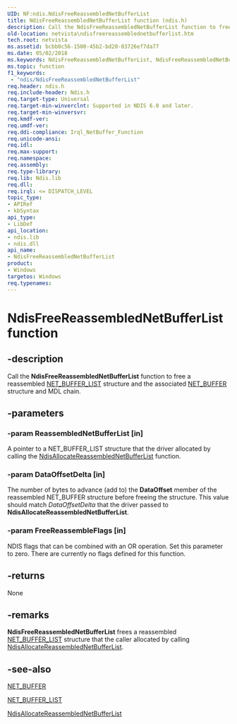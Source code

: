 ```yaml
---
UID: NF:ndis.NdisFreeReassembledNetBufferList
title: NdisFreeReassembledNetBufferList function (ndis.h)
description: Call the NdisFreeReassembledNetBufferList function to free a reassembled NET_BUFFER_LIST structure and the associated NET_BUFFER structure and MDL chain.
old-location: netvista\ndisfreereassemblednetbufferlist.htm
tech.root: netvista
ms.assetid: bcbb0c56-1500-45b2-bd20-03726ef7da77
ms.date: 05/02/2018
ms.keywords: NdisFreeReassembledNetBufferList, NdisFreeReassembledNetBufferList function [Network Drivers Starting with Windows Vista], ndis/NdisFreeReassembledNetBufferList, ndis_netbuf_functions_ref_604900da-90fb-4986-880e-8fea63c240a0.xml, netvista.ndisfreereassemblednetbufferlist
ms.topic: function
f1_keywords:
 - "ndis/NdisFreeReassembledNetBufferList"
req.header: ndis.h
req.include-header: Ndis.h
req.target-type: Universal
req.target-min-winverclnt: Supported in NDIS 6.0 and later.
req.target-min-winversvr: 
req.kmdf-ver: 
req.umdf-ver: 
req.ddi-compliance: Irql_NetBuffer_Function
req.unicode-ansi: 
req.idl: 
req.max-support: 
req.namespace: 
req.assembly: 
req.type-library: 
req.lib: Ndis.lib
req.dll: 
req.irql: <= DISPATCH_LEVEL
topic_type:
- APIRef
- kbSyntax
api_type:
- LibDef
api_location:
- ndis.lib
- ndis.dll
api_name:
- NdisFreeReassembledNetBufferList
product:
- Windows
targetos: Windows
req.typenames: 
---
```


# NdisFreeReassembledNetBufferList function


## -description


Call the 
  <b>NdisFreeReassembledNetBufferList</b> function to free a reassembled 
  <a href="https://docs.microsoft.com/windows-hardware/drivers/ddi/ndis/ns-ndis-_net_buffer_list">NET_BUFFER_LIST</a> structure and the associated 
  <a href="https://docs.microsoft.com/windows-hardware/drivers/ddi/ndis/ns-ndis-_net_buffer">NET_BUFFER</a> structure and MDL chain.


## -parameters




### -param ReassembledNetBufferList [in]

A pointer to a NET_BUFFER_LIST structure that the driver allocated by calling the 
     <a href="https://docs.microsoft.com/windows-hardware/drivers/ddi/ndis/nf-ndis-ndisallocatereassemblednetbufferlist">
     NdisAllocateReassembledNetBufferList</a> function.


### -param DataOffsetDelta [in]

The number of bytes to advance (add to) the 
     <b>DataOffset</b> member of the reassembled NET_BUFFER structure before freeing the structure. This value
     should match 
     <i>DataOffsetDelta</i> that the driver passed to 
     <b>NdisAllocateReassembledNetBufferList</b>.


### -param FreeReassembleFlags [in]

NDIS flags that can be combined with an OR operation. Set this parameter to zero. There are
     currently no flags defined for this function.


## -returns



None




## -remarks



<b>NdisFreeReassembledNetBufferList</b> frees a reassembled 
    <a href="https://docs.microsoft.com/windows-hardware/drivers/ddi/ndis/ns-ndis-_net_buffer_list">NET_BUFFER_LIST</a> structure that the caller
    allocated by calling 
    <a href="https://docs.microsoft.com/windows-hardware/drivers/ddi/ndis/nf-ndis-ndisallocatereassemblednetbufferlist">
    NdisAllocateReassembledNetBufferList</a>.




## -see-also




<a href="https://docs.microsoft.com/windows-hardware/drivers/ddi/ndis/ns-ndis-_net_buffer">NET_BUFFER</a>



<a href="https://docs.microsoft.com/windows-hardware/drivers/ddi/ndis/ns-ndis-_net_buffer_list">NET_BUFFER_LIST</a>



<a href="https://docs.microsoft.com/windows-hardware/drivers/ddi/ndis/nf-ndis-ndisallocatereassemblednetbufferlist">
   NdisAllocateReassembledNetBufferList</a>
 

 

